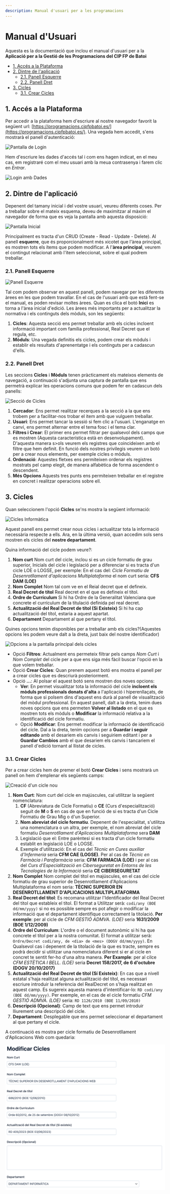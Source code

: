 ```yaml
---
description: Manual d'usuari per a les programacions
---
```


# Manual d'Usuari

Aquesta es la documentació que inclou el manual d'usuari per a la **Aplicació per a la Gestió de les Programacions del CIP FP de Batoi**

* [1. Accés a la Plataforma](./#1-accés-a-la-plataforma)
* [2. Dintre de l'aplicació](./#2-dintre-de-laplicació)
  * [2.1. Panell Esquerre](./#21-panell-esquerre)
  * [2.2. Panell Dret](./#22-panell-dret)
* [3. Cicles](./#3-cicles)
  * [3.1. Crear Cicles](./#31-crear-cicles)

## 1. Accés a la Plataforma

Per accedir a la plataforma hem d'escriure al nostre navegador favorit la següent url: [https://programacions.cipfpbatoi.es/](https://programacions.cipfpbatoi.es/). Una vegada hem accedit, s'ens mostrarà el panell d'autenticació:

![Pantalla de Login](md\_media/login\_.png)

Hem d'escriure les dades d'accés tal i com ens hagen indicat, en el meu cas, em registraré com el meu usuari amb la meua contrasenya i farem clic en _Entrar_.

![Login amb Dades](md\_media/login\_amb\_credencials.png)

## 2. Dintre de l'aplicació

Depenent del tamany inicial i del vostre usuari, veureu diferents coses. Per a treballar sobre el mateix esquema, deveu de maximitzar al màxim el navegador de forma que es veja la pantalla amb aquesta disposició:

![Pantalla Inicial](md\_media/pantalla\_inicial.png)

Principalment es tracta d'un CRUD (Create - Read - Update - Delete). Al panell **esquerre**, que és proporcionalment més xicotet que l'àrea principal, es mostren tots els ítems que podem modificar. A l'**àrea principal**, veurem el contingut relacionat amb l'ítem seleccionat, sobre el qual podrem treballar.

### 2.1. Panell Esquerre

![Panell Esquerre](md\_media/panel\_izquierdo.png)

Tal com podem observar en aquest panell, podem navegar per les diferents àrees en les que podem travallar. En el cas de l'usuari amb que està fent-se el manual, es poden revisar moltes àrees. Quan es clica el botó **Inici** es torna a l'àrea inicial d'edició. Les àrees més importants per a actualitzar la normativa i els continguts dels mòduls, son les següents:

1. **Cicles**: Aquesta secció ens permet treballar amb els cicles incloent informació important com família professional, Real Decret que el regula, etc.
2. **Mòduls**: Una vegada definitis els cicles, podem crear els mòduls i establir els resultats d'aprenentatge i els continguts per a cadascun d'ells.

>

### 2.2. Panell Dret

Les seccions **Cicles** i **Mòduls** tenen pràcticament els mateixos elements de navegació, a continuació s'adjunta una captura de pantalla que ens permetrà explicar les operacions comuns que podem fer en cadascun dels panells:

![Secció de Cicles](md\_media/seccio\_cicles\_marcada.png)

1. **Cercador**: Ens permet realitzar recerques a la secció a la que ens trobem per a facilitar-nos trobar el item amb que vulguem treballar.
2. **Usuari**: Ens permet tancar la sessió si fem clic a l'usuari. L'enganatge en canvi, ens permet alternar entre el tema fosc i el tema clar.
3. **Filtres i Crear**: El primer ens permet filtrar per qualsevol dels camps que es mostren (Aquesta característica està en desenvolupament). D'aquesta manera s>ols veurem els registres que coincideixen amb el filtre que hem definit. En funció dels nostres privilegis veurem un botó per a crear nous elements, per exemple cicles o mòduls.
4. **Ordenació**: Aquestes fletxes ens permiteixen ordenar els registres mostrats pel camp elegit, de manera alfabètica de forma ascendent o descendent.
5. **Més Opcions** Aquests tres punts ens permiteixen treballar en el registre en concret i realitzar operacions sobre ell.

## 3. Cicles

Quan seleccionem l'opció **Cicles** se'ns mostra la següent informació:

![Cicles Informàtica](md\_media/seccio\_cicles\_informatica.jpeg)

Aquest panell ens permet crear nous cicles i actualitzar tota la informació necessària respecte a ells. Ara, en la última versió, quan accedim sols sens mostren els cicles del **nostre departament**.

Quina informació del cicle podem veure?:

1. **Nom curt** Nom curt del cicle, inclou si es un cicle formatiu de grau superior, Inicials del cicle i legislació per a diferenciar si es tracta d'un cicle LOE o LOGSE, per exemple: En el cas del: _Cicle Formatiu de Desenrotllament d'aplicacions Multiplataforma_ el nom curt seria: **CFS DAM (LOE)**
2. **Nom Complet** Nom tal com ve en el Reial decret que el defineix.
3. **Real Decret de títol** Real decret en el que es defineix el títol.
4. **Ordre de Currículum** Si hi ha Ordre de la Generalitat Valenciana que concrete el currículum de la titulació definida pel real decret.
5. **Actualització del Real Decret de títol (Si Existeix)** Si hi ha cap actualització del títol, estaria a aquest apartat.
6. **Departament** Departament al que pertany el títol.

Quines opcions tenim disponibles per a treballar amb els cicles?(Aquestes opcions les podem veure dalt a la dreta, just baix del nostre identificador)

![Opcions a la pantalla principal dels cicles](md\_media/seccio\_cicles\_opcions.png)

* Opció **Filtros**: Actualment ens permeteix filtrar pels camps _Nom Curt_ i _Nom Complet_ del cicle per a que ens siga més fàcil buscar l'opció en la que volem treballar.
* Opció **Crear Cicles**: Quan prenem aquest botó ens mostra el panell per a crear cicles que es descriurà posteriorment.
* Opció **...**: Al polsar el aquest botó sens mostren dos noves opcions:
  * **Ver**: En permet visualitzar tota la informació del cicle **incloent els mòduls professionals donats d'alta** a l'aplicació i hiperenllaçats, de forma que si polsem dins d'aquest ens durà al panell de visualització del mòdul professional. En aquest panell, dalt a la dreta, tenim dues noves opcions que ens permeten **Volver al listado** en el que es mostren tots els mòduls o **Modificar** la informació relativa a la identificació del cicle formatiu.
  * Opció **Modificar**: Ens permet modificar la informació de identificació del cicle. Dal a la dreta, tenim opcions per a **Guardar i seguir editando** amb el desariem els canvis i seguiriem editant i per a **Guardar Cambios** amb el que desariem els canvis i tancariem el panell d'edició tornant al llistat de cicles.

### 3.1. Crear Cicles

Per a crear cicles hem de premer el botó **Crear Cicles** i sens mostrarà un panell on hem d'emplenar els següents camps:

![Creació d'un cicle nou](md\_media/cicle\_nou.png)

1. **Nom Curt**: Nom curt del cicle en majúscules, cal utilitzar la següent nomenclatura:
   1. **CF** (Abreviatura de Cicle Formatiu) o **CE** (Curs d'especialització) seguit de **M** o **S** en cas de que en funció de si es tracta d'un Cicle Formatiu de Grau Mig o d'un Superior.
   2. **Nom abreviat del cicle formatiu**. Depenent de l'especialitat, s'utilitza una nomenclatura o un altra, per exemple, el nom abreviat del cicle formatiu *Desenrotllament d'Aplicacions Multiplataforma* sera **DAM**
   3. Legislació que el: Entre parèntesi si es tracta d'un cicle formatiu establit en legislació LOE o LOGSE.
   4. Exemple d'utilització: En el cas del *Tècnic en Cures auxiliar d'Infermeria* seria **CFM CAE (LOGSE)**. Per al cas de *Tècnic en Farmàcia i Parafarmàcia* seria: **CFM FARMACIA (LOE)** i per al cas del *Curs d'Especialització en Ciberseguretat en Entorns de les Tecnologies de la Informació* seria **CE CIBERSEGURETAT**
2. **Nom Complet** Nom complet del títol en majúscules, en el cas del cicle formatiu de grau superior de Desenrotllament d'Aplicacions Multiplataforma el nom seria: **TÈCNIC SUPERIOR EN DESENROTLLAMENT D'APLICACIONS MULTIPLATAFORMA**
3. **Real Decret del títol**: Es recomana utilitzar l'Identificador del Real Decret del titol que estableix el títol. El format a Utilitzar serà: `codi/any (BOE dd/mm/yyyy)` si no es possible sempre es pot afegir o modificar la informació que el departament identifique correctament la titolació. **Per exemple**: per al cicle de *CFM GESTIÓ ADMVA. (LOE)* seria **1631/2009 (BOE 1/12/2009)**
4. **Ordre del Currículum**: L'ordre o el document autonòmic si hi ha que concrete el títol per a la nostra comunitat. El format a utilitzar serà: `Ordre/Decret codi/any, de <dia> de <mes> (DOGV dd/mm/yyyy)`. En Qualsevol cas i depenent de la titolació de la que es tracte, sempre es podrà decidir si utilitzar una nomenclatura diferent si er al cicle en concret te sentit fer-ho d'una altra manera. **Per Example**: per al cilce *CFM ESTÈTICA I BELL. (LOE)* seria **Decret 158/2017, de 6 d'octubre (DOGV 20/10/2017)**
5. **Actualització del Real Decret de títol (Sí Existeix)**: En cas que a nivell estatal s'haja realitzat alguna actualització del títol, es necessari escriure introduir la referència del RealDecret on s'haja realitzat en aquest camp. Es sugereix aquesta manera d'intentificar-lo: `RD codi/any (BOE dd/mm/yyyy)`. Per exemple, en el cas de el cicle formatiu *CFM GESTIÓ ADMVA. (LOE)* seria: `RD 1126/2010 (BOE 11/09/2010)`
6. **Descripció (Opcional)**: Camp de text que ens permet introduir lliurement una descripció del cicle.
7. **Departament**: Desplegable que ens permet seleccionar el departament al que pertany el cicle.

A continuació es mostra per cicle formatiu de Desenrotllament d'Aplicacions Web com quedaria:

![Cicle Nou Ple](./md_media/cicle_nou_omplit.png "Cicle nou amb tots els camps plens per a que els companys es facen una idea")

